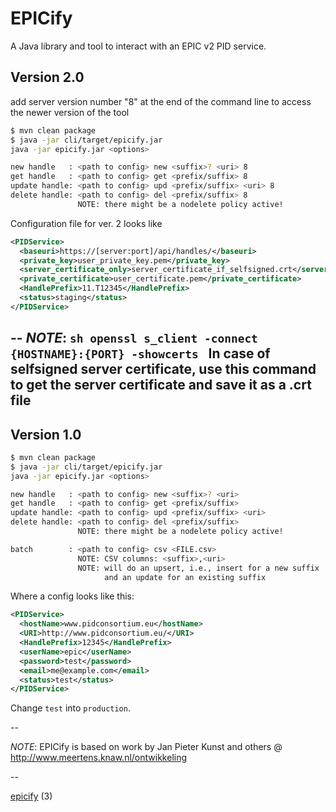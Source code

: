 # EPICify
A Java library and tool to interact with an EPIC v2 PID service.

## Version 2.0
add server version number "8" at the end of the command line to access the newer version of the tool

```sh
$ mvn clean package
$ java -jar cli/target/epicify.jar
java -jar epicify.jar <options>

new handle   : <path to config> new <suffix>? <uri> 8
get handle   : <path to config> get <prefix/suffix> 8
update handle: <path to config> upd <prefix/suffix> <uri> 8
delete handle: <path to config> del <prefix/suffix> 8
               NOTE: there might be a nodelete policy active!
```

Configuration file for ver. 2 looks like
```xml
<PIDService>
  <baseuri>https://[server:port]/api/handles/</baseuri>
  <private_key>user_private_key.pem</private_key>
  <server_certificate_only>server_certificate_if_selfsigned.crt</server_certificate_only>
  <private_certificate>user_certificate.pem</private_certificate>
  <HandlePrefix>11.T12345</HandlePrefix>
  <status>staging</status>
</PIDService>
```
--
_NOTE_: ```sh openssl s_client -connect {HOSTNAME}:{PORT} -showcerts ```
In case of selfsigned server certificate, use this command to get the server certificate and save it as a .crt file
--


## Version 1.0
```sh
$ mvn clean package
$ java -jar cli/target/epicify.jar 
java -jar epicify.jar <options>

new handle   : <path to config> new <suffix>? <uri>
get handle   : <path to config> get <prefix/suffix>
update handle: <path to config> upd <prefix/suffix> <uri>
delete handle: <path to config> del <prefix/suffix>
               NOTE: there might be a nodelete policy active!

batch        : <path to config> csv <FILE.csv>
               NOTE: CSV columns: <suffix>,<uri>
               NOTE: will do an upsert, i.e., insert for a new suffix
                     and an update for an existing suffix
```

Where a config looks like this:

```xml
<PIDService>
  <hostName>www.pidconsortium.eu</hostName>
  <URI>http://www.pidconsortium.eu/</URI>
  <HandlePrefix>12345</HandlePrefix>
  <userName>epic</userName>
  <password>test</password>
  <email>me@example.com</email>
  <status>test</status>
</PIDService>
```

Change ```test``` into ```production```.

--

_NOTE_: EPICify is based on work by Jan Pieter Kunst and others @ http://www.meertens.knaw.nl/ontwikkeling

--

[epicify](http://www.urbandictionary.com/define.php?term=Epicify) (3)
